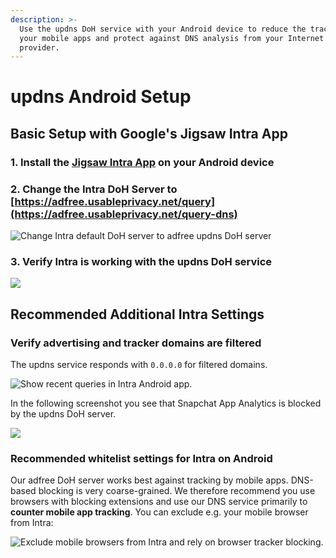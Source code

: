 ```yaml
---
description: >-
  Use the updns DoH service with your Android device to reduce the tracking of
  your mobile apps and protect against DNS analysis from your Internet service
  provider.
---
```


# updns Android Setup

## Basic Setup with Google's Jigsaw Intra App

### 1. Install the [Jigsaw Intra App](https://play.google.com/store/apps/details?id=app.intra) on your Android device

### 2. Change the Intra DoH Server to [https://adfree.usableprivacy.net/query](https://adfree.usableprivacy.net/query-dns)

![Change Intra default DoH server to adfree updns DoH server](../../.gitbook/assets/01\_intra\_server\_config.png)

### 3. Verify Intra is working with the updns DoH service

![](../../.gitbook/assets/02\_intra\_working.png)

## Recommended Additional Intra Settings

### **Verify advertising and tracker domains are filtered**

The updns service responds with `0.0.0.0` for filtered domains.

![Show recent queries in Intra Android app.](../../.gitbook/assets/03\_recent\_queries.png)

In the following screenshot you see that Snapchat App Analytics is blocked by the updns DoH server.

![](../../.gitbook/assets/04\_blocked\_query.png)

### Recommended whitelist settings for Intra on Android

Our adfree DoH server works best against tracking by mobile apps. DNS-based blocking is very coarse-grained. We therefore recommend you use browsers with blocking extensions and use our DNS service primarily to **counter mobile app tracking**. You can exclude e.g. your mobile browser from Intra:



![Exclude mobile browsers from Intra and rely on browser tracker blocking.](../../.gitbook/assets/05\_exclude\_apps.png)

